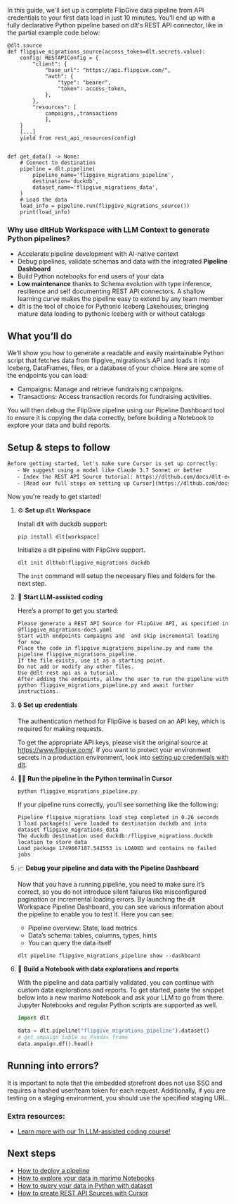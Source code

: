 In this guide, we'll set up a complete FlipGive data pipeline from API credentials to your first data load in just 10 minutes. You'll end up with a fully declarative Python pipeline based on dlt's REST API connector, like in the partial example code below:

```python-outcome
@dlt.source
def flipgive_migrations_source(access_token=dlt.secrets.value):
    config: RESTAPIConfig = {
        "client": {
            "base_url": "https://api.flipgive.com/",
            "auth": {
                "type": "bearer",
                "token": access_token,
            },
        },
        "resources": [
            campaigns,,transactions
            ],
    }
    [...]
    yield from rest_api_resources(config)


def get_data() -> None:
    # Connect to destination
    pipeline = dlt.pipeline(
        pipeline_name='flipgive_migrations_pipeline',
        destination='duckdb',
        dataset_name='flipgive_migrations_data', 
    )
    # Load the data
    load_info = pipeline.run(flipgive_migrations_source())
    print(load_info) 
```

### Why use dltHub Workspace with LLM Context to generate Python pipelines?

- Accelerate pipeline development with AI-native context
- Debug pipelines, validate schemas and data with the integrated **Pipeline Dashboard**
- Build Python notebooks for end users of your data
- **Low maintenance** thanks to Schema evolution with type inference, resilience and self documenting REST API connectors. A shallow learning curve makes the pipeline easy to extend by any team member
- dlt is the tool of choice for Pythonic Iceberg Lakehouses, bringing mature data loading to pythonic Iceberg with or without catalogs

## What you’ll do

We’ll show you how to generate a readable and easily maintainable Python script that fetches data from flipgive_migrations’s API and loads it into Iceberg, DataFrames, files, or a database of your choice. Here are some of the endpoints you can load:

- Campaigns: Manage and retrieve fundraising campaigns.
- Transactions: Access transaction records for fundraising activities.

You will then debug the FlipGive pipeline using our Pipeline Dashboard tool to ensure it is copying the data correctly, before building a Notebook to explore your data and build reports.

## Setup & steps to follow

```default
Before getting started, let's make sure Cursor is set up correctly:
   - We suggest using a model like Claude 3.7 Sonnet or better
   - Index the REST API Source tutorial: https://dlthub.com/docs/dlt-ecosystem/verified-sources/rest_api/ and add it to context as **@dlt rest api**
   - [Read our full steps on setting up Cursor](https://dlthub.com/docs/dlt-ecosystem/llm-tooling/cursor-restapi#23-configuring-cursor-with-documentation)
```

Now you're ready to get started!

1. ⚙️ **Set up `dlt` Workspace**
    
    Install dlt with duckdb support:
    ```shell
    pip install dlt[workspace]
    ```

    Initialize a dlt pipeline with FlipGive support.
    ```shell
    dlt init dlthub:flipgive_migrations duckdb
    ```

    The `init` command will setup the necessary files and folders for the next step.
    
2. 🤠 **Start LLM-assisted coding**
    
    Here’s a prompt to get you started:
    
    ```prompt
    Please generate a REST API Source for FlipGive API, as specified in @flipgive_migrations-docs.yaml 
    Start with endpoints campaigns and  and skip incremental loading for now. 
    Place the code in flipgive_migrations_pipeline.py and name the pipeline flipgive_migrations_pipeline. 
    If the file exists, use it as a starting point. 
    Do not add or modify any other files. 
    Use @dlt rest api as a tutorial. 
    After adding the endpoints, allow the user to run the pipeline with python flipgive_migrations_pipeline.py and await further instructions.
    ```

    
3. 🔒 **Set up credentials** 
    
    The authentication method for FlipGive is based on an API key, which is required for making requests.
    
    To get the appropriate API keys, please visit the original source at https://www.flipgive.com/.
    If you want to protect your environment secrets in a production environment, look into [setting up credentials with dlt](https://dlthub.com/docs/walkthroughs/add_credentials).
    
4. 🏃‍♀️ **Run the pipeline in the Python terminal in Cursor**
    
    ```shell
    python flipgive_migrations_pipeline.py
    ```
    
    If your pipeline runs correctly, you’ll see something like the following:
    
    ```shell
    Pipeline flipgive_migrations load step completed in 0.26 seconds
    1 load package(s) were loaded to destination duckdb and into dataset flipgive_migrations_data
    The duckdb destination used duckdb:/flipgive_migrations.duckdb location to store data
    Load package 1749667187.541553 is LOADED and contains no failed jobs
    ```
    
5. 📈 **Debug your pipeline and data with the Pipeline Dashboard**

    Now that you have a running pipeline, you need to make sure it’s correct, so you do not introduce silent failures like misconfigured pagination or incremental loading errors. By launching the dlt Workspace Pipeline Dashboard, you can see various information about the pipeline to enable you to test it. Here you can see:
    - Pipeline overview: State, load metrics
    - Data’s schema: tables, columns, types, hints
    - You can query the data itself
    
    ```shell
    dlt pipeline flipgive_migrations_pipeline show --dashboard
    ```
    
6. 🐍 **Build a Notebook with data explorations and reports**

    With the pipeline and data partially validated, you can continue with custom data explorations and reports. To get started, paste the snippet below into a new marimo Notebook and ask your LLM to go from there. Jupyter Notebooks and regular Python scripts are supported as well.

    
    ```python
    import dlt

   data = dlt.pipeline("flipgive_migrations_pipeline").dataset()
   # get ampaign table as Pandas frame
   data.ampaign.df().head()
    ```

## Running into errors?

It is important to note that the embedded storefront does not use SSO and requires a hashed user/team token for each request. Additionally, if you are testing on a staging environment, you should use the specified staging URL.

### Extra resources:

- [Learn more with our 1h LLM-assisted coding course!](https://www.youtube.com/watch?v=GGid70rnJuM)

## Next steps

- [How to deploy a pipeline](https://dlthub.com/docs/walkthroughs/deploy-a-pipeline)
- [How to explore your data in marimo Notebooks](https://dlthub.com/docs/general-usage/dataset-access/marimo)
- [How to query your data in Python with dataset](https://dlthub.com/docs/general-usage/dataset-access/dataset)
- [How to create REST API Sources with Cursor](https://dlthub.com/docs/dlt-ecosystem/llm-tooling/cursor-restapi)
